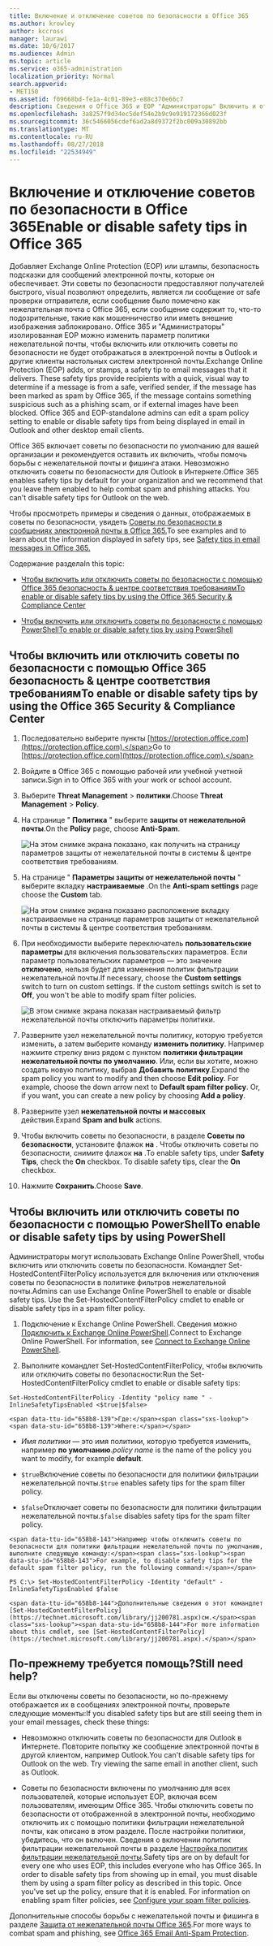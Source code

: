 ```yaml
---
title: Включение и отключение советов по безопасности в Office 365
ms.author: krowley
author: kccross
manager: laurawi
ms.date: 10/6/2017
ms.audience: Admin
ms.topic: article
ms.service: o365-administration
localization_priority: Normal
search.appverid:
- MET150
ms.assetid: f09668bd-fe1a-4c01-89e3-e88c370e66c7
description: Сведения о Office 365 и EOP "Администраторы" Включить и отключить советы по безопасности в сообщениях электронной почты.
ms.openlocfilehash: 3a8257f9d34ec5def54e2b9c9e919172366d023f
ms.sourcegitcommit: 36c5466056cdef6ad2a8d9372f2bc009a30892bb
ms.translationtype: MT
ms.contentlocale: ru-RU
ms.lasthandoff: 08/27/2018
ms.locfileid: "22534949"
---
```

# <a name="enable-or-disable-safety-tips-in-office-365"></a><span data-ttu-id="658b8-103">Включение и отключение советов по безопасности в Office 365</span><span class="sxs-lookup"><span data-stu-id="658b8-103">Enable or disable safety tips in Office 365</span></span>

<span data-ttu-id="658b8-p101">Добавляет Exchange Online Protection (EOP) или штампы, безопасность подсказки для сообщений электронной почты, которые он обеспечивает. Эти советы по безопасности предоставляют получателей быстрого, visual позволяют определить, является ли сообщение от safe проверки отправителя, если сообщение было помечено как нежелательная почта с Office 365, если сообщение содержит то, что-то подозрительные, такие как мошенничество или иметь внешние изображения заблокировано. Office 365 и "Администраторы" изолированная EOP можно изменить параметр политики нежелательной почты, чтобы включить или отключить советы по безопасности не будет отображаться в электронной почты в Outlook и другие клиенты настольных систем электронной почты.</span><span class="sxs-lookup"><span data-stu-id="658b8-p101">Exchange Online Protection (EOP) adds, or stamps, a safety tip to email messages that it delivers. These safety tips provide recipients with a quick, visual way to determine if a message is from a safe, verified sender, if the message has been marked as spam by Office 365, if the message contains something suspicious such as a phishing scam, or if external images have been blocked. Office 365 and EOP-standalone admins can edit a spam policy setting to enable or disable safety tips from being displayed in email in Outlook and other desktop email clients.</span></span> 
  
<span data-ttu-id="658b8-p102">Office 365 включает советы по безопасности по умолчанию для вашей организации и рекомендуется оставить их включить, чтобы помочь борьбы с нежелательной почты и фишинга атаки. Невозможно отключить советы по безопасности для Outlook в Интернете.</span><span class="sxs-lookup"><span data-stu-id="658b8-p102">Office 365 enables safety tips by default for your organization and we recommend that you leave them enabled to help combat spam and phishing attacks. You can't disable safety tips for Outlook on the web.</span></span>
  
<span data-ttu-id="658b8-109">Чтобы просмотреть примеры и сведения о данных, отображаемых в советы по безопасности, увидеть [Советы по безопасности в сообщениях электронной почты в Office 365.](safety-tips-in-office-365.md)</span><span class="sxs-lookup"><span data-stu-id="658b8-109">To see examples and to learn about the information displayed in safety tips, see [Safety tips in email messages in Office 365.](safety-tips-in-office-365.md)</span></span>
  
<span data-ttu-id="658b8-110">Содержание раздела</span><span class="sxs-lookup"><span data-stu-id="658b8-110">In this topic:</span></span>
  
- [<span data-ttu-id="658b8-111">Чтобы включить или отключить советы по безопасности с помощью Office 365 безопасность &amp; центре соответствия требованиям</span><span class="sxs-lookup"><span data-stu-id="658b8-111">To enable or disable safety tips by using the Office 365 Security &amp; Compliance Center</span></span>](enable-or-disable-safety-tips.md#SandCCsafetytip)
    
- [<span data-ttu-id="658b8-112">Чтобы включить или отключить советы по безопасности с помощью PowerShell</span><span class="sxs-lookup"><span data-stu-id="658b8-112">To enable or disable safety tips by using PowerShell</span></span>](enable-or-disable-safety-tips.md#pshellsafetytip)
    
## <a name="to-enable-or-disable-safety-tips-by-using-the-office-365-security-amp-compliance-center"></a><span data-ttu-id="658b8-113">Чтобы включить или отключить советы по безопасности с помощью Office 365 безопасность &amp; центре соответствия требованиям</span><span class="sxs-lookup"><span data-stu-id="658b8-113">To enable or disable safety tips by using the Office 365 Security &amp; Compliance Center</span></span>
<span data-ttu-id="658b8-114"><a name="SandCCsafetytip"> </a></span><span class="sxs-lookup"><span data-stu-id="658b8-114"></span></span>

1. <span data-ttu-id="658b8-115">Последовательно выберите пункты [https://protection.office.com](https://protection.office.com).</span><span class="sxs-lookup"><span data-stu-id="658b8-115">Go to [https://protection.office.com](https://protection.office.com).</span></span>
    
2. <span data-ttu-id="658b8-116">Войдите в Office 365 с помощью рабочей или учебной учетной записи.</span><span class="sxs-lookup"><span data-stu-id="658b8-116">Sign in to Office 365 with your work or school account.</span></span>
    
3. <span data-ttu-id="658b8-117">Выберите **Threat Management** \> **политики**.</span><span class="sxs-lookup"><span data-stu-id="658b8-117">Choose **Threat Management** \> **Policy**.</span></span> 
    
4. <span data-ttu-id="658b8-118">На странице " **Политика** " выберите **защиты от нежелательной почты**.</span><span class="sxs-lookup"><span data-stu-id="658b8-118">On the **Policy** page, choose **Anti-Spam**.</span></span>
    
    ![На этом снимке экрана показано, как получить на страницу параметров защиты от нежелательной почты в системы &amp; центре соответствия требованиям.](media/b8eb2ee3-2eb1-4ea2-b138-f6d7fb2e23de.png)
  
5. <span data-ttu-id="658b8-120">На странице " **Параметры защиты от нежелательной почты** " выберите вкладку **настраиваемые** .</span><span class="sxs-lookup"><span data-stu-id="658b8-120">On the **Anti-spam settings** page choose the **Custom** tab.</span></span> 
    
    ![На этом снимке экрана показано расположение вкладку настраиваемые на странице параметров защиты от нежелательной почты в системы &amp; центре соответствия требованиям.](media/1d688d23-e6f3-4de5-84a7-e8ce31786193.png)
  
6. <span data-ttu-id="658b8-p103">При необходимости выберите переключатель **пользовательские параметры** для включения пользовательских параметров. Если параметр пользовательских параметров — это значение **отключено**, нельзя будет для изменения политик фильтрации нежелательной почты.</span><span class="sxs-lookup"><span data-stu-id="658b8-p103">If necessary, choose the **Custom settings** switch to turn on custom settings. If the custom settings switch is set to **Off**, you won't be able to modify spam filter policies.</span></span>
    
    ![В этом снимке экрана показан настраиваемый фильтр нежелательной почты отключить параметры политики.](media/94f900ad-b556-4a31-a3ac-acfcd72e71b8.png)
  
7. <span data-ttu-id="658b8-p104">Разверните узел нежелательной почты политику, которую требуется изменить, а затем выберите команду **изменить политику**. Например нажмите стрелку вниз рядом с пунктом **политики фильтрации нежелательной почты по умолчанию**. Или, если вы хотите, можно создать новую политику, выбрав **Добавить политику**.</span><span class="sxs-lookup"><span data-stu-id="658b8-p104">Expand the spam policy you want to modify and then choose **Edit policy**. For example, choose the down arrow next to **Default spam filter policy**. Or, if you want, you can create a new policy by choosing **Add a policy**.</span></span>
    
8. <span data-ttu-id="658b8-128">Разверните узел **нежелательной почты и массовых** действия.</span><span class="sxs-lookup"><span data-stu-id="658b8-128">Expand **Spam and bulk** actions.</span></span> 
    
9. <span data-ttu-id="658b8-p105">Чтобы включить советы по безопасности, в разделе **Советы по безопасности**, установите флажок **на** . Чтобы отключить советы по безопасности, снимите флажок **на** .</span><span class="sxs-lookup"><span data-stu-id="658b8-p105">To enable safety tips, under **Safety Tips**, check the **On** checkbox. To disable safety tips, clear the **On** checkbox.</span></span> 
    
10. <span data-ttu-id="658b8-131">Нажмите **Сохранить**.</span><span class="sxs-lookup"><span data-stu-id="658b8-131">Choose **Save**.</span></span>
    
## <a name="to-enable-or-disable-safety-tips-by-using-powershell"></a><span data-ttu-id="658b8-132">Чтобы включить или отключить советы по безопасности с помощью PowerShell</span><span class="sxs-lookup"><span data-stu-id="658b8-132">To enable or disable safety tips by using PowerShell</span></span>
<span data-ttu-id="658b8-133"><a name="pshellsafetytip"> </a></span><span class="sxs-lookup"><span data-stu-id="658b8-133"></span></span>

<span data-ttu-id="658b8-p106">Администраторы могут использовать Exchange Online PowerShell, чтобы включить или отключить советы по безопасности. Командлет Set-HostedContentFilterPolicy используется для включения или отключения советы по безопасности в политике фильтров нежелательной почты.</span><span class="sxs-lookup"><span data-stu-id="658b8-p106">Admins can use Exchange Online PowerShell to enable or disable safety tips. Use the Set-HostedContentFilterPolicy cmdlet to enable or disable safety tips in a spam filter policy.</span></span>
  
1. <span data-ttu-id="658b8-p107">Подключение к Exchange Online PowerShell. Сведения можно [Подключить к Exchange Online PowerShell](http://go.microsoft.com/fwlink/p/?LinkId=396554).</span><span class="sxs-lookup"><span data-stu-id="658b8-p107">Connect to Exchange Online PowerShell. For information, see [Connect to Exchange Online PowerShell](http://go.microsoft.com/fwlink/p/?LinkId=396554).</span></span>
    
2. <span data-ttu-id="658b8-138">Выполните командлет Set-HostedContentFilterPolicy, чтобы включить или отключить советы по безопасности:</span><span class="sxs-lookup"><span data-stu-id="658b8-138">Run the Set-HostedContentFilterPolicy cmdlet to enable or disable safety tips:</span></span>
    
  ```
  Set-HostedContentFilterPolicy -Identity "policy name " -InlineSafetyTipsEnabled <$true|$false>
  ```

    <span data-ttu-id="658b8-139">Где:</span><span class="sxs-lookup"><span data-stu-id="658b8-139">Where:</span></span>
    
  -  <span data-ttu-id="658b8-140">*Имя политики* — это имя политики, которую требуется изменить, например **по умолчанию**.</span><span class="sxs-lookup"><span data-stu-id="658b8-140">*policy name*  is the name of the policy you want to modify, for example **default**.</span></span>
    
  -  <span data-ttu-id="658b8-141">`$true`Включение советы по безопасности для политики фильтрации нежелательной почты.</span><span class="sxs-lookup"><span data-stu-id="658b8-141">`$true` enables safety tips for the spam filter policy.</span></span> 
    
  -  <span data-ttu-id="658b8-142">`$false`Отключает советы по безопасности для политики фильтрации нежелательной почты.</span><span class="sxs-lookup"><span data-stu-id="658b8-142">`$false` disables safety tips for the spam filter policy.</span></span> 
    
    <span data-ttu-id="658b8-143">Например чтобы отключить советы по безопасности для политики фильтрации нежелательной почты по умолчанию, выполните следующую команду:</span><span class="sxs-lookup"><span data-stu-id="658b8-143">For example, to disable safety tips for the default spam filter policy, run the following command:</span></span>
    
  ```
  PS C:\> Set-HostedContentFilterPolicy -Identity "default" -InlineSafetyTipsEnabled $false
  ```

    <span data-ttu-id="658b8-144">Дополнительные сведения о этот командлет [Set-HostedContentFilterPolicy](https://technet.microsoft.com/library/jj200781.aspx)см.</span><span class="sxs-lookup"><span data-stu-id="658b8-144">For more information about this cmdlet, see [Set-HostedContentFilterPolicy](https://technet.microsoft.com/library/jj200781.aspx).</span></span>
    
## <a name="still-need-help"></a><span data-ttu-id="658b8-145">По-прежнему требуется помощь?</span><span class="sxs-lookup"><span data-stu-id="658b8-145">Still need help?</span></span>
<span data-ttu-id="658b8-146"><a name="pshellsafetytip"> </a></span><span class="sxs-lookup"><span data-stu-id="658b8-146"></span></span>

<span data-ttu-id="658b8-147">Если вы отключены советы по безопасности, но по-прежнему отображается их в сообщениях электронной почты, проверьте следующие моменты:</span><span class="sxs-lookup"><span data-stu-id="658b8-147">If you disabled safety tips but are still seeing them in your email messages, check these things:</span></span>
  
- <span data-ttu-id="658b8-p108">Невозможно отключить советы по безопасности для Outlook в Интернете. Повторите попытку же сообщение электронной почты в другой клиентом, например Outlook.</span><span class="sxs-lookup"><span data-stu-id="658b8-p108">You can't disable safety tips for Outlook on the web. Try viewing the same email in another client, such as Outlook.</span></span>
    
- <span data-ttu-id="658b8-p109">Советы по безопасности включены по умолчанию для всех пользователей, которые использует EOP, включая всем пользователям, имеющим Office 365. Чтобы отключить советы по безопасности от отображенной в электронной почты, необходимо отключить их с помощью политики фильтрации нежелательной почты, как описано в этом разделе. После настройки политики, убедитесь, что он включен. Сведения о включении политик фильтрации нежелательной почты в разделе [Настройка политик фильтрации нежелательной почты](https://technet.microsoft.com/library/jj200684.aspx).</span><span class="sxs-lookup"><span data-stu-id="658b8-p109">Safety tips are on by default for every one who uses EOP, this includes everyone who has Office 365. In order to disable safety tips from showing up in email, you must disable them by using a spam filter policy as described in this topic. Once you've set up the policy, ensure that it is enabled. For information on enabling spam filter policies, see [Configure your spam filter policies](https://technet.microsoft.com/library/jj200684.aspx).</span></span>
    
<span data-ttu-id="658b8-154">Дополнительные способы борьбы с нежелательной почты и фишинга в разделе [Защита от нежелательной почты Office 365](anti-spam-protection.md).</span><span class="sxs-lookup"><span data-stu-id="658b8-154">For more ways to combat spam and phishing, see [Office 365 Email Anti-Spam Protection](anti-spam-protection.md).</span></span>
  

